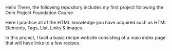 Hello There, the following repository includes my first project following the Odin Project Foundation Course 

Here I practice all of the HTML knowledge you have acquired such as HTML Elements, Tags, List, Links & Images. 

In this project, I built a basic recipe website consisting of a main index page that will have links to a few recipes.
